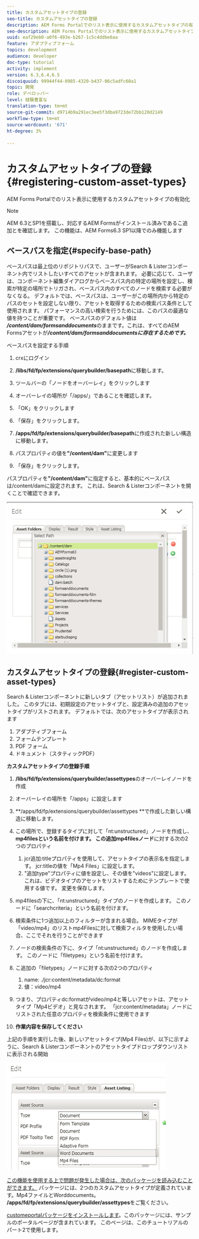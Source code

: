 ```yaml
---
title: カスタムアセットタイプの登録
seo-title: カスタムアセットタイプの登録
description: AEM Forms Portalでのリスト表示に使用するカスタムアセットタイプの有効化
seo-description: AEM Forms Portalでのリスト表示に使用するカスタムアセットタイプの有効化
uuid: eaf29eb0-a0f6-493e-b267-1c5c4ddbe6aa
feature: アダプティブフォーム
topics: development
audience: developer
doc-type: tutorial
activity: implement
version: 6.3,6.4,6.5
discoiquuid: 99944f44-0985-4320-b437-06c5adfc60a1
topic: 開発
role: デベロッパー
level: 経験豊富な
translation-type: tm+mt
source-git-commit: d9714b9a291ec3ee5f3dba9723de72bb120d2149
workflow-type: tm+mt
source-wordcount: '671'
ht-degree: 3%

---
```



# カスタムアセットタイプの登録{#registering-custom-asset-types}

AEM Forms Portalでのリスト表示に使用するカスタムアセットタイプの有効化

>[!NOTE]
>
>AEM 6.3とSP1を搭載し、対応するAEM Formsがインストール済みであるこ追加とを確認します。 この機能は、AEM Forms6.3 SP1以降でのみ機能します

## ベースパスを指定{#specify-base-path}

ベースパスは最上位のリポジトリパスで、ユーザーがSearch &amp; Listerコンポーネント内でリストしたいすべてのアセットが含まれます。 必要に応じて、ユーザは、コンポーネント編集ダイアログからベースパス内の特定の場所を設定し、検索が特定の場所でトリガされ、ベースパス内のすべてのノードを検索する必要がなくなる。 デフォルトでは、ベースパスは、ユーザーがこの場所内から特定のパスのセットを設定しない限り、アセットを取得するための検索パス条件として使用されます。 パフォーマンスの高い検索を行うためには、このパスの最適な値を持つことが重要です。 ベースパスのデフォルト値は&#x200B;**_/content/dam/formsanddocuments_**&#x200B;のままです。これは、すべてのAEM Formsアセットが&#x200B;**_/content/dam/formsanddocumentsに存在するためです。_**

ベースパスを設定する手順

1. crxにログイン
1. **/libs/fd/fp/extensions/querybuilder/basepath**&#x200B;に移動します。

1. ツールバーの「ノードをオーバーレイ」をクリックします
1. オーバーレイの場所が「/apps/」であることを確認します。
1. 「OK」をクリックします
1. 「保存」をクリックします。
1. **/apps/fd/fp/extensions/querybuilder/basepath**&#x200B;に作成された新しい構造に移動します。

1. パスプロパティの値を&#x200B;**&quot;/content/dam&quot;**&#x200B;に変更します
1. 「保存」をクリックします。

パスプロパティを&#x200B;**&quot;/content/dam&quot;**&#x200B;に指定すると、基本的にベースパスは/content/damに設定されます。 これは、Search &amp; Listerコンポーネントを開くことで確認できます。

![basepath](assets/basepath.png)

## カスタムアセットタイプの登録{#register-custom-asset-types}

Search &amp; Listerコンポーネントに新しいタブ（アセットリスト）が追加されました。 このタブには、初期設定のアセットタイプと、設定済みの追加のアセットタイプがリストされます。 デフォルトでは、次のアセットタイプが表示されます

1. アダプティブフォーム
1. フォームテンプレート
1. PDF フォーム
1. ドキュメント（スタティックPDF）

**カスタムアセットタイプの登録手順**

1. **/libs/fd/fp/extensions/querybuilder/assettypes**&#x200B;のオーバーレイノードを作成

1. オーバーレイの場所を「/apps」に設定します
1. **/apps/fd/fp/extensions/querybuilder/assettypes **で作成した新しい構造に移動します。

1. この場所で、登録するタイプに対して「nt:unstructured」ノードを作成し、**mp4filesという名前を付けます。 この追加mp4filesノード**&#x200B;に対する次の2つのプロパティ

   1. jcr追加:titleプロパティを使用して、アセットタイプの表示名を指定します。 jcr:titleの値を「Mp4 Files」に設定します。
   1. &quot;追加type&quot;プロパティに値を設定し、その値を&quot;videos&quot;に設定します。 これは、ビデオタイプのアセットをリストするためにテンプレートで使用する値です。 変更を保存します。

1. mp4filesの下に、「nt:unstructured」タイプのノードを作成します。 このノードに「searchcriteria」という名前を付けます。
1. 検索条件に1つ追加以上のフィルターが含まれる場合。 MIMEタイプが「video/mp4」のリストmp4Filesに対して検索フィルタを使用したい場合、ここでそれを行うことができます
1. ノードの検索条件の下に、タイプ「nt:unstructured」のノードを作成します。 このノードに「filetypes」という名前を付けます。
1. こ追加の「filetypes」ノードに対する次の2つのプロパティ

   1. name: ./jcr:content/metadata/dc:format
   1. 値：video/mp4

1. つまり、プロパティdc:formatがvideo/mp4と等しいアセットは、アセットタイプ「Mp4ビデオ」と見なされます。 「jcr:content/metadata」ノードにリストされた任意のプロパティを検索条件に使用できます

1. **作業内容を保存してください**

上記の手順を実行した後、新しいアセットタイプ(Mp4 Files)が、以下に示すように、Search &amp; Listerコンポーネントのアセットタイプドロップダウンリストに表示される開始

![mp4files](assets/mp4files.png)

[この機能を使用する上で問題が発生した場合は、次のパッケージを読み込むことができます。](assets/assettypeskt1.zip) パッケージには、2つのカスタムアセットタイプが定義されています。Mp4ファイルとWorddocuments。 **/apps/fd/fp/extensions/querybuilder/assettypes**&#x200B;をご覧ください。

[customeportalパッケージをインストールします](assets/customportalpage.zip)。このパッケージには、サンプルのポータルページが含まれています。 このページは、このチュートリアルのパート2で使用します。

